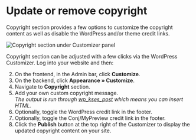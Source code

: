 # Update or remove copyright

Copyright section provides a few options to customize the copyright content as well as disable the WordPress and/or theme credit links.

![Copyright section under Customizer panel](img/update-or-remove-copyright.png)

Copyright section can be adjusted with a few clicks via the WordPress Customizer. Log into your website and then:

2. On the frontend, in the Admin bar, click **Customize**.
3. On the backend, click **Appearance » Customize**.
4. Navigate to **Copyright** section.
5. Add your own custom copyright message.<br/>
*The output is run through [wp_kses_post](https://codex.wordpress.org/Function_Reference/wp_kses_post) which means you can insert HTML.*
7. Optionally, toggle the WordPress credit link in the footer.
8. Optionally, toggle the Conj/MyPreview credit link in the footer.
9. Click the **Publish** button at the top right of the Customizer to display the updated copyright content on your site.
